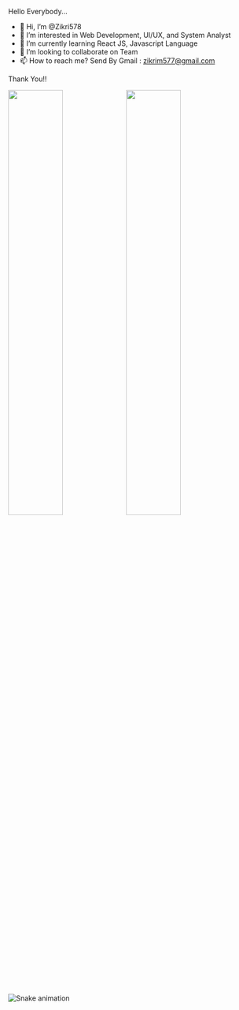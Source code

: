 Hello Everybody...

- 👋 Hi, I’m @Zikri578
- 👀 I’m interested in Web Development, UI/UX, and System Analyst
- 🌱 I’m currently learning React JS, Javascript Language
- 💞️ I’m looking to collaborate on Team
- 📫 How to reach me? Send By Gmail : zikrim577@gmail.com

Thank You!!

<!---
Zikri578/Zikri578 is a ✨ special ✨ repository because its `README.md` (this file) appears on your GitHub profile.
You can click the Preview link to take a look at your changes.
--->


<img align="left" width="47%" src="https://github-readme-stats.vercel.app/api?username=Zikri578&show_icons=true&theme=radical"/> 
<img align="left" width="47%" src="https://github-readme-stats.vercel.app/api/top-langs/?username=Zikri578&layout=compact"/>

![Snake animation](https://github.com/Zikri578/Zikri578/blob/output/github-contribution-grid-snake.svg)
